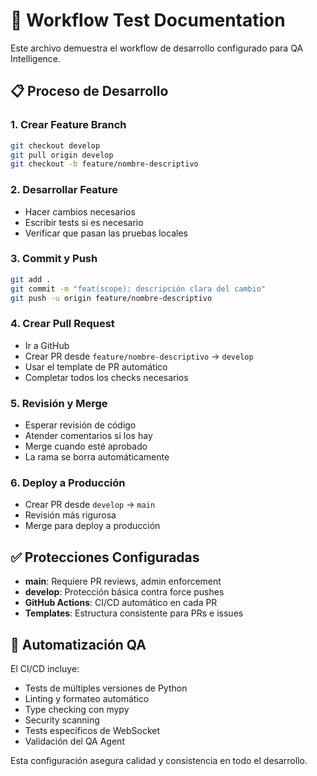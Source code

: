 # 🧪 Workflow Test Documentation

Este archivo demuestra el workflow de desarrollo configurado para QA Intelligence.

## 📋 Proceso de Desarrollo

### 1. Crear Feature Branch
```bash
git checkout develop
git pull origin develop
git checkout -b feature/nombre-descriptivo
```

### 2. Desarrollar Feature
- Hacer cambios necesarios
- Escribir tests si es necesario
- Verificar que pasan las pruebas locales

### 3. Commit y Push
```bash
git add .
git commit -m "feat(scope): descripción clara del cambio"
git push -u origin feature/nombre-descriptivo
```

### 4. Crear Pull Request
- Ir a GitHub
- Crear PR desde `feature/nombre-descriptivo` → `develop`
- Usar el template de PR automático
- Completar todos los checks necesarios

### 5. Revisión y Merge
- Esperar revisión de código
- Atender comentarios si los hay
- Merge cuando esté aprobado
- La rama se borra automáticamente

### 6. Deploy a Producción
- Crear PR desde `develop` → `main`
- Revisión más rigurosa
- Merge para deploy a producción

## ✅ Protecciones Configuradas

- **main**: Requiere PR reviews, admin enforcement
- **develop**: Protección básica contra force pushes
- **GitHub Actions**: CI/CD automático en cada PR
- **Templates**: Estructura consistente para PRs e issues

## 🤖 Automatización QA

El CI/CD incluye:
- Tests de múltiples versiones de Python
- Linting y formateo automático
- Type checking con mypy
- Security scanning
- Tests específicos de WebSocket
- Validación del QA Agent

Esta configuración asegura calidad y consistencia en todo el desarrollo.
